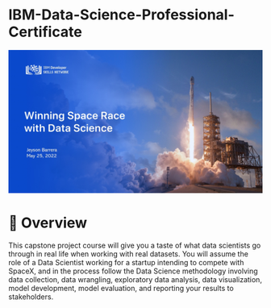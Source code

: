 # IBM-Data-Science-Professional-Certificate

![Capstone Final Project](https://github.com/IngJeyson/IBM-Data-Science-Professional-Certificate/blob/main/Cover.jpg)

# :open_book: Overview


This capstone project course will give you a taste of what data scientists go through in real life when working with real datasets. You will assume the role of a Data Scientist working for a startup intending to compete with SpaceX, and in the process follow the Data Science methodology involving data collection, data wrangling, exploratory data analysis, data visualization, model development, model evaluation, and reporting your results to stakeholders.
